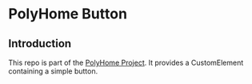 # PolyHome Button

## Introduction

This repo is part of the [PolyHome Project](https://github.com/polyhome/polyhome). It provides a CustomElement containing a simple button.
